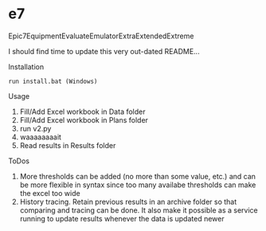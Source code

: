 # e7
Epic7EquipmentEvaluateEmulatorExtraExtendedExtreme

I should find time to update this very out-dated README...

Installation

    run install.bat (Windows)

Usage
  1. Fill/Add Excel workbook in Data folder
  2. Fill/Add Excel workbook in Plans folder
  3. run v2.py
  4. waaaaaaaait
  5. Read results in Results folder

ToDos
  1. More thresholds can be added (no more than some value, etc.) and can be more flexible in syntax since too many availabe thresholds can make the excel too wide
  2. History tracing. Retain previous results in an archive folder so that comparing and tracing can be done. It also make it possible as a service running to update results whenever the data is updated newer
